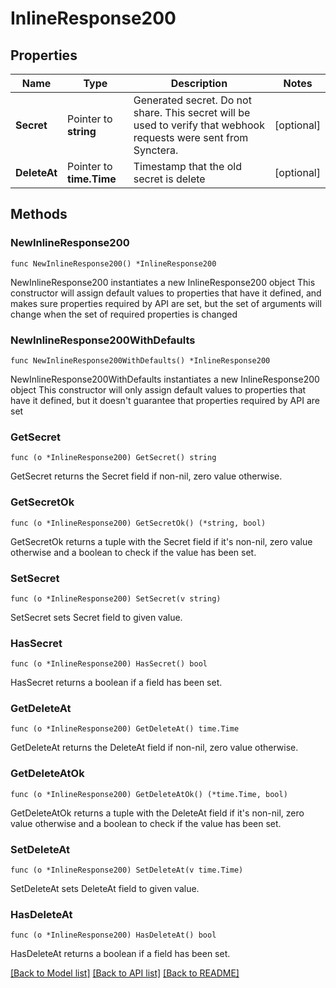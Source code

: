 # InlineResponse200

## Properties

Name | Type | Description | Notes
------------ | ------------- | ------------- | -------------
**Secret** | Pointer to **string** | Generated secret. Do not share. This secret will be used to verify that webhook requests were sent from Synctera. | [optional] 
**DeleteAt** | Pointer to **time.Time** | Timestamp that the old secret is delete | [optional] 

## Methods

### NewInlineResponse200

`func NewInlineResponse200() *InlineResponse200`

NewInlineResponse200 instantiates a new InlineResponse200 object
This constructor will assign default values to properties that have it defined,
and makes sure properties required by API are set, but the set of arguments
will change when the set of required properties is changed

### NewInlineResponse200WithDefaults

`func NewInlineResponse200WithDefaults() *InlineResponse200`

NewInlineResponse200WithDefaults instantiates a new InlineResponse200 object
This constructor will only assign default values to properties that have it defined,
but it doesn't guarantee that properties required by API are set

### GetSecret

`func (o *InlineResponse200) GetSecret() string`

GetSecret returns the Secret field if non-nil, zero value otherwise.

### GetSecretOk

`func (o *InlineResponse200) GetSecretOk() (*string, bool)`

GetSecretOk returns a tuple with the Secret field if it's non-nil, zero value otherwise
and a boolean to check if the value has been set.

### SetSecret

`func (o *InlineResponse200) SetSecret(v string)`

SetSecret sets Secret field to given value.

### HasSecret

`func (o *InlineResponse200) HasSecret() bool`

HasSecret returns a boolean if a field has been set.

### GetDeleteAt

`func (o *InlineResponse200) GetDeleteAt() time.Time`

GetDeleteAt returns the DeleteAt field if non-nil, zero value otherwise.

### GetDeleteAtOk

`func (o *InlineResponse200) GetDeleteAtOk() (*time.Time, bool)`

GetDeleteAtOk returns a tuple with the DeleteAt field if it's non-nil, zero value otherwise
and a boolean to check if the value has been set.

### SetDeleteAt

`func (o *InlineResponse200) SetDeleteAt(v time.Time)`

SetDeleteAt sets DeleteAt field to given value.

### HasDeleteAt

`func (o *InlineResponse200) HasDeleteAt() bool`

HasDeleteAt returns a boolean if a field has been set.


[[Back to Model list]](../README.md#documentation-for-models) [[Back to API list]](../README.md#documentation-for-api-endpoints) [[Back to README]](../README.md)



